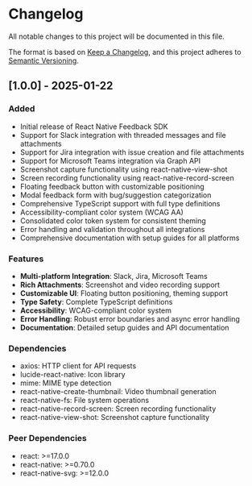 # Changelog

All notable changes to this project will be documented in this file.

The format is based on [Keep a Changelog](https://keepachangelog.com/en/1.0.0/),
and this project adheres to [Semantic Versioning](https://semver.org/spec/v2.0.0.html).

## [1.0.0] - 2025-01-22

### Added
- Initial release of React Native Feedback SDK
- Support for Slack integration with threaded messages and file attachments
- Support for Jira integration with issue creation and file attachments
- Support for Microsoft Teams integration via Graph API
- Screenshot capture functionality using react-native-view-shot
- Screen recording functionality using react-native-record-screen
- Floating feedback button with customizable positioning
- Modal feedback form with bug/suggestion categorization
- Comprehensive TypeScript support with full type definitions
- Accessibility-compliant color system (WCAG AA)
- Consolidated color token system for consistent theming
- Error handling and validation throughout all integrations
- Comprehensive documentation with setup guides for all platforms

### Features
- **Multi-platform Integration**: Slack, Jira, Microsoft Teams
- **Rich Attachments**: Screenshot and video recording support
- **Customizable UI**: Floating button positioning, theming support
- **Type Safety**: Complete TypeScript definitions
- **Accessibility**: WCAG-compliant color system
- **Error Handling**: Robust error boundaries and async error handling
- **Documentation**: Detailed setup guides and API documentation

### Dependencies
- axios: HTTP client for API requests
- lucide-react-native: Icon library
- mime: MIME type detection
- react-native-create-thumbnail: Video thumbnail generation
- react-native-fs: File system operations
- react-native-record-screen: Screen recording functionality
- react-native-view-shot: Screenshot capture functionality

### Peer Dependencies
- react: >=17.0.0
- react-native: >=0.70.0
- react-native-svg: >=12.0.0
